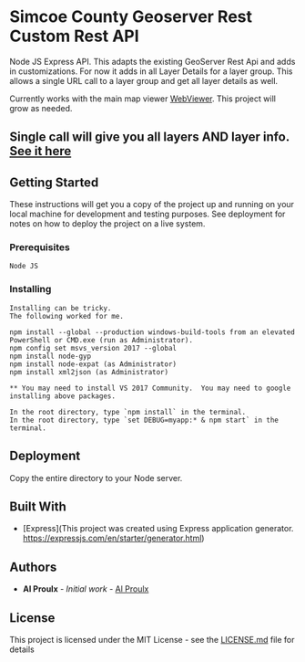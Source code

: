 # Simcoe County Geoserver Rest Custom Rest API

Node JS Express API. This adapts the existing GeoServer Rest Api and adds in customizations. For now it adds in all Layer Details for a layer group.
This allows a single URL call to a layer group and get all layer details as well.

Currently works with the main map viewer [WebViewer](https://github.com/county-of-simcoe-gis/SimcoeCountyWebViewer). This project will grow as needed.

## Single call will give you all layers AND layer info. [See it here](https://opengis.simcoe.ca/geoserverRestApi/getLayerGroup/All%20Layers)

## Getting Started

These instructions will get you a copy of the project up and running on your local machine for development and testing purposes. See deployment for notes on how to deploy the project on a live system.

### Prerequisites

```
Node JS
```

### Installing

```
Installing can be tricky.
The following worked for me.

npm install --global --production windows-build-tools from an elevated PowerShell or CMD.exe (run as Administrator).
npm config set msvs_version 2017 --global
npm install node-gyp
npm install node-expat (as Administrator)
npm install xml2json (as Administrator)

** You may need to install VS 2017 Community.  You may need to google installing above packages.

In the root directory, type `npm install` in the terminal.
In the root directory, type `set DEBUG=myapp:* & npm start` in the terminal.
```

## Deployment

Copy the entire directory to your Node server.

## Built With

- [Express](This project was created using Express application generator. https://expressjs.com/en/starter/generator.html)

## Authors

- **Al Proulx** - _Initial work_ - [Al Proulx](https://github.com/iquitwow)

## License

This project is licensed under the MIT License - see the [LICENSE.md](LICENSE.md) file for details
